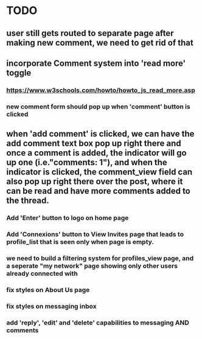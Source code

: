 # TODO #

<!-- GSC -->
##  user still gets routed to separate page after making new comment, we need to get rid of that 

## incorporate Comment system into 'read more' toggle

###  https://www.w3schools.com/howto/howto_js_read_more.asp

### new comment form should pop up when 'comment' button is clicked

## when 'add comment' is clicked, we can have the add comment text box pop up right there and once a comment is added, the indicator will go up one (i.e."comments: 1"), and when the indicator is clicked, the comment_view field can also pop up right there over the post, where it can be read and have more comments added to the thread.


### Add 'Enter' button to logo on home page

### Add 'Connexions' button to View Invites page that leads to profile_list that is seen only when page is empty. 

### we need to build a filtering system for profiles_view page, and a seperate "my network" page showing only other users already connected with

### fix styles on About Us page

### fix styles on messaging inbox

### add 'reply', 'edit' and 'delete' capabilities to messaging AND comments


